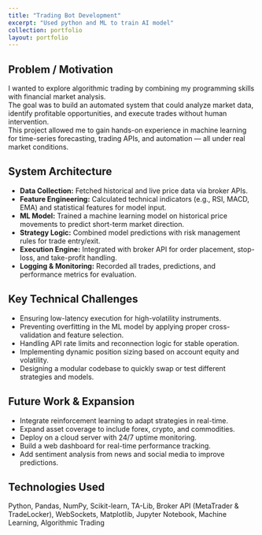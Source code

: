 ```yaml
---
title: "Trading Bot Development"
excerpt: "Used python and ML to train AI model"
collection: portfolio
layout: portfolio
---
```



## Problem / Motivation

I wanted to explore algorithmic trading by combining my programming skills with financial market analysis.  
The goal was to build an automated system that could analyze market data, identify profitable opportunities, and execute trades without human intervention.  
This project allowed me to gain hands-on experience in machine learning for time-series forecasting, trading APIs, and automation — all under real market conditions.

## System Architecture

- **Data Collection:** Fetched historical and live price data via broker APIs.
- **Feature Engineering:** Calculated technical indicators (e.g., RSI, MACD, EMA) and statistical features for model input.
- **ML Model:** Trained a machine learning model on historical price movements to predict short-term market direction.
- **Strategy Logic:** Combined model predictions with risk management rules for trade entry/exit.
- **Execution Engine:** Integrated with broker API for order placement, stop-loss, and take-profit handling.
- **Logging & Monitoring:** Recorded all trades, predictions, and performance metrics for evaluation.

## Key Technical Challenges

- Ensuring low-latency execution for high-volatility instruments.
- Preventing overfitting in the ML model by applying proper cross-validation and feature selection.
- Handling API rate limits and reconnection logic for stable operation.
- Implementing dynamic position sizing based on account equity and volatility.
- Designing a modular codebase to quickly swap or test different strategies and models.

## Future Work & Expansion

- Integrate reinforcement learning to adapt strategies in real-time.
- Expand asset coverage to include forex, crypto, and commodities.
- Deploy on a cloud server with 24/7 uptime monitoring.
- Build a web dashboard for real-time performance tracking.
- Add sentiment analysis from news and social media to improve predictions.

## Technologies Used

Python, Pandas, NumPy, Scikit-learn, TA-Lib, Broker API (MetaTrader & TradeLocker), WebSockets, Matplotlib, Jupyter Notebook, Machine Learning, Algorithmic Trading